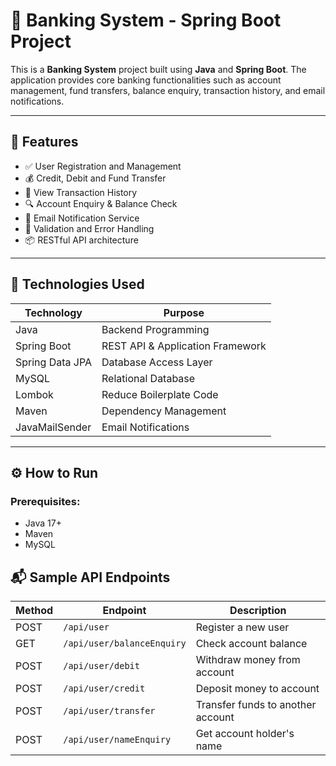 # 🏦 Banking System - Spring Boot Project

This is a **Banking System** project built using **Java** and **Spring Boot**. The application provides core banking functionalities such as account management, fund transfers, balance enquiry, transaction history, and email notifications.

---

## 📌 Features

- ✅ User Registration and Management
- 💰 Credit, Debit and Fund Transfer
- 📜 View Transaction History
- 🔍 Account Enquiry & Balance Check
- 📧 Email Notification Service
- 🔐 Validation and Error Handling
- 📦 RESTful API architecture

---

## 🔧 Technologies Used

| Technology     | Purpose                         |
|----------------|----------------------------------|
| Java           | Backend Programming              |
| Spring Boot    | REST API & Application Framework |
| Spring Data JPA| Database Access Layer            |
| MySQL          | Relational Database              |
| Lombok         | Reduce Boilerplate Code          |
| Maven          | Dependency Management            |
| JavaMailSender | Email Notifications              |

---

## ⚙️ How to Run

### Prerequisites:
- Java 17+
- Maven
- MySQL

## 📬 Sample API Endpoints

| Method | Endpoint                            | Description                  |
|--------|-------------------------------------|------------------------------|
| POST   | `/api/user`                         | Register a new user          |
| GET    | `/api/user/balanceEnquiry`          | Check account balance        |
| POST   | `/api/user/debit`                   | Withdraw money from account  |
| POST   | `/api/user/credit`                  | Deposit money to account     |
| POST   | `/api/user/transfer`                | Transfer funds to another account |
| POST   | `/api/user/nameEnquiry`             | Get account holder's name    |

